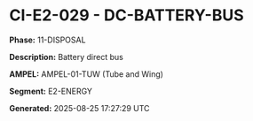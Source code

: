 # CI-E2-029 - DC-BATTERY-BUS

**Phase:** 11-DISPOSAL

**Description:** Battery direct bus

**AMPEL:** AMPEL-01-TUW (Tube and Wing)

**Segment:** E2-ENERGY

**Generated:** 2025-08-25 17:27:29 UTC
